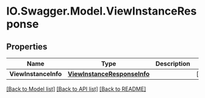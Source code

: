 # IO.Swagger.Model.ViewInstanceResponse
## Properties

Name | Type | Description | Notes
------------ | ------------- | ------------- | -------------
**ViewInstanceInfo** | [**ViewInstanceResponseInfo**](ViewInstanceResponseInfo.md) |  | [optional] 

[[Back to Model list]](../README.md#documentation-for-models) [[Back to API list]](../README.md#documentation-for-api-endpoints) [[Back to README]](../README.md)

